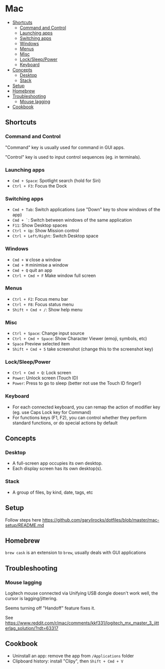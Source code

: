# Mac

- [Shortcuts](#shortcuts)
  - [Command and Control](#command-and-control)
  - [Launching apps](#launching-apps)
  - [Switching apps](#switching-apps)
  - [Windows](#windows)
  - [Menus](#menus)
  - [Misc](#misc)
  - [Lock/Sleep/Power](#locksleeppower)
  - [Keyboard](#keyboard)
- [Concepts](#concepts)
  - [Desktop](#desktop)
  - [Stack](#stack)
- [Setup](#setup)
- [Homebrew](#homebrew)
- [Troubleshooting](#troubleshooting)
  - [Mouse lagging](#mouse-lagging)
- [Cookbook](#cookbook)


## Shortcuts

### Command and Control

"Command" key is usually used for command in GUI apps.

"Control" key is used to input control sequences (eg. in terminals).

### Launching apps

- `Cmd + Space`: Spotlight search (hold for Siri)
- `Ctrl + F3`: Focus the Dock

### Switching apps

- `Cmd + Tab`: Switch applications (use "Down" key to show windows of the app)
- <code>Cmd + `</code>: Switch between windows of the same application
- `F11`: Show Desktop spaces
- `Ctrl + Up`: Show Mission control
- `Ctrl + Left/Right`: Switch Desktop space

### Windows

- `Cmd + W` close a window
- `Cmd + M` minimise a window
- `Cmd + Q` quit an app
- `Ctrl + Cmd + F` Make window full screen

### Menus

- `Ctrl + F2`: Focus menu bar
- `Ctrl + F8`: Focus status menu
- `Shift + Cmd + /`: Show help menu

### Misc

- `Ctrl + Space`: Change input source
- `Ctrl + Cmd + Space`: Show Character Viewer (emoji, symbols, etc)
- `Space` Preview selected item
- `Shift + Cmd + 5` take screenshot (change this to the screenshot key)

### Lock/Sleep/Power

- `Ctrl + Cmd + Q`: Lock screen
- `Power`: Unlock screen (Touch ID)
- `Power`: Press to go to sleep (better not use the Touch ID finger!)

### Keyboard

- For each connected keyboard, you can remap the action of modifier key (eg. use Caps Lock key for Command)
- For functions keys (F1, F2), you can control whether they perform standard functions, or do special actions by default


## Concepts

### Desktop

- A full-screen app occupies its own desktop.
- Each display screen has its own desktop(s).

### Stack

- A group of files, by kind, date, tags, etc


## Setup

Follow steps here https://github.com/garylirocks/dotfiles/blob/master/mac-setup/README.md


## Homebrew

`brew cask` is an extension to `brew`, usually deals with GUI applications


## Troubleshooting

### Mouse lagging

Logitech mouse connected via Unifying USB dongle doesn't work well, the cursor is lagging/jittering.

Seems turning off "Handoff" feature fixes it.

See https://www.reddit.com/r/mac/comments/kkf331/logitech_mx_master_3_jitterlag_solution/?rdt=63317


## Cookbook

- Uninstall an app: remove the app from `/Applications` folder
- Clipboard history: install "Clipy", then `Shift + Cmd + V`